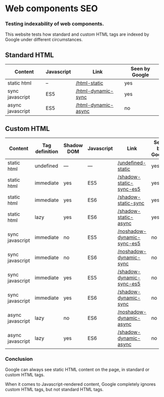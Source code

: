 # Web components SEO
### Testing indexability of web components.

This website tests how standard and custom HTML tags are indexed by Google under different circumstances.


## Standard HTML

| Content          | Javascript | Link                                                                                    | Seen by Google |
|------------------|------------|-----------------------------------------------------------------------------------------|----------------|
| static html      | –          | [/html-static](https://leofavre.github.io/web-components-seo/html-static)               | yes            |
| sync javascript  | ES5        | [/html-dynamic-sync](https://leofavre.github.io/web-components-seo/html-dynamic-sync)   | yes            |
| async javascript | ES5        | [/html-dynamic-async](https://leofavre.github.io/web-components-seo/html-dynamic-async) | no             |


## Custom HTML

| Content          | Tag definition | Shadow DOM | Javascript | Link                                                                                                    | Seen by Google |
|------------------|----------------|------------|------------|---------------------------------------------------------------------------------------------------------|----------------|
| static html      | undefined      | —          | —          | [/undefined-static](https://leofavre.github.io/web-components-seo/undefined-static)                     | yes            |
| static html      | immediate      | yes        | ES5        | [/shadow-static-sync-es5](https://leofavre.github.io/web-components-seo/shadow-static-sync-es5)         | yes            |
| static html      | immediate      | yes        | ES6        | [/shadow-static-sync](https://leofavre.github.io/web-components-seo/shadow-static-sync)                 | yes            |
| static html      | lazy           | yes        | ES6        | [/shadow-static-async](https://leofavre.github.io/web-components-seo/shadow-static-async)               | yes            |
| sync javascript  | immediate      | no         | ES5        | [/noshadow-dynamic-sync-es5](https://leofavre.github.io/web-components-seo/noshadow-dynamic-sync-es5)   | no             |
| sync javascript  | immediate      | no         | ES6        | [/noshadow-dynamic-sync](https://leofavre.github.io/web-components-seo/noshadow-dynamic-sync)           | no             |
| sync javascript  | immediate      | yes        | ES5        | [/shadow-dynamic-sync-es5](https://leofavre.github.io/web-components-seo/shadow-dynamic-sync-es5)       | no             |
| sync javascript  | immediate      | yes        | ES6        | [/shadow-dynamic-sync](https://leofavre.github.io/web-components-seo/shadow-dynamic-sync)               | no             |
| async javascript | lazy           | no         | ES6        | [/noshadow-dynamic-async](https://leofavre.github.io/web-components-seo/noshadow-dynamic-async)         | no             |
| async javascript | lazy           | yes        | ES6        | [/shadow-dynamic-async](https://leofavre.github.io/web-components-seo/shadow-dynamic-async)             | no             |

### Conclusion

Google can always see static HTML content on the page, in standard or custom HTML tags.

When it comes to Javascript-rendered content, Google completely ignores custom HTML tags, but not standard HTML tags.